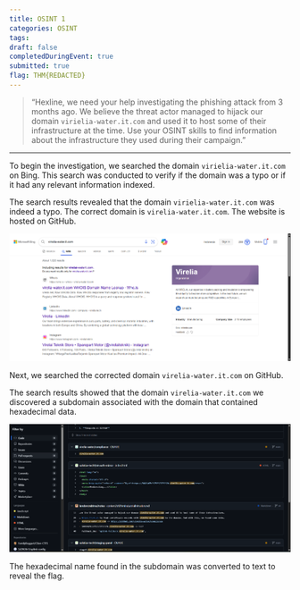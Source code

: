 ```yaml
---
title: OSINT 1
categories: OSINT
tags: 
draft: false
completedDuringEvent: true
submitted: true
flag: THM{REDACTED}
---
```

> “Hexline, we need your help investigating the phishing attack from 3 months ago. We believe the threat actor managed to hijack our domain `virielia-water.it.com` and used it to host some of their infrastructure at the time. Use your OSINT skills to find information about the infrastructure they used during their campaign.”

---

To begin the investigation, we searched the domain `virielia-water.it.com` on Bing. This search was conducted to verify if the domain was a typo or if it had any relevant information indexed.

The search results revealed that the domain `virielia-water.it.com` was indeed a typo. The correct domain is `virelia-water.it.com`. The website is hosted on GitHub.

![alt text](image.png)

Next, we searched the corrected domain `virelia-water.it.com` on GitHub.

The search results showed that the domain `virelia-water.it.com` we discovered a subdomain associated with the domain that contained hexadecimal data.

![alt text](image-1.png)

The hexadecimal name found in the subdomain was converted to text to reveal the flag.
